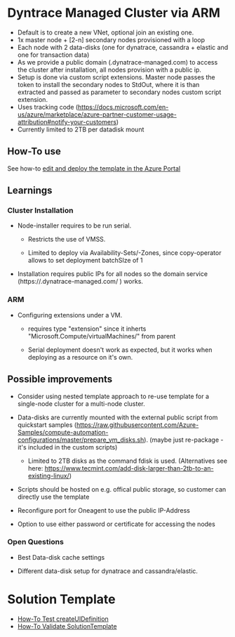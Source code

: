 # Dyntrace Managed Cluster via ARM
- Default is to create a new VNet, optional join an existing one.
- 1x master node + [2-n] secondary nodes provisioned with a loop
- Each node with 2 data-disks (one for dynatrace, cassandra + elastic and one for transaction data)
- As we provide a public domain (<clusterid>.dynatrace-managed.com) to access the cluster after installation, all nodes provision with a public ip. 
- Setup is done via custom script extensions. Master node passes the token to install the secondary nodes to StdOut, where it is than extracted and passed as parameter to secondary nodes custom script extension.
- Uses tracking code (https://docs.microsoft.com/en-us/azure/marketplace/azure-partner-customer-usage-attribution#notify-your-customers)
- Currently limited to 2TB per datadisk mount 

## How-To use
See how-to [edit and deploy the template in the Azure Portal](https://github.com/dtPaTh/azure-quickstart-for-dynatrace-managed/tree/develop) 

## Learnings

### Cluster Installation

- Node-installer requires to be run serial.

  - Restricts the use of VMSS.
  
  - Limited to deploy via Availability-Sets/-Zones, since copy-operator allows to set deployment batchSIze of 1

- Installation requires public IPs for all nodes so the domain service (https://<clusterid>.dynatrace-managed.com/ ) works.

### ARM 

- Configuring extensions under a VM.

  - requires type "extension" since it inherts "Microsoft.Compute/virtualMachines/" from parent

  - Serial deployment doesn't work as expected, but it works when deploying as a resource on it's own.


## Possible improvements

- Consider using nested template approach to re-use template for a single-node cluster for a multi-node cluster. 

- Data-disks are currently mounted with the external public script from quickstart samples (https://raw.githubusercontent.com/Azure-Samples/compute-automation-configurations/master/prepare_vm_disks.sh). (maybe just re-package - it's included in the custom scripts)

    - Limited to 2TB disks as the command fdisk is used. (Alternatives see here: https://www.tecmint.com/add-disk-larger-than-2tb-to-an-existing-linux/)

- Scripts should be hosted on e.g. offical public storage, so customer can directly use the template

- Reconfigure port for Oneagent to use the public IP-Address

- Option to use either password or certificate for accessing the nodes

### Open Questions
- Best Data-disk cache settings

- Different data-disk setup for dynatrace and cassandra/elastic.

# Solution Template
- [How-To Test createUIDefinition](https://docs.microsoft.com/en-us/azure/managed-applications/test-createuidefinition)
- [How-To Validate SolutionTemplate](https://github.com/Azure/azure-quickstart-templates/tree/master/test/template-validation-tests)